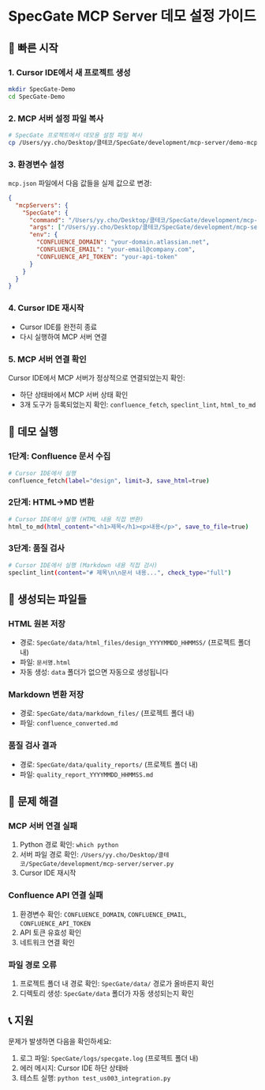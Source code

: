 # SpecGate MCP Server 데모 설정 가이드

## 🚀 빠른 시작

### 1. Cursor IDE에서 새 프로젝트 생성
```bash
mkdir SpecGate-Demo
cd SpecGate-Demo
```

### 2. MCP 서버 설정 파일 복사
```bash
# SpecGate 프로젝트에서 데모용 설정 파일 복사
cp /Users/yy.cho/Desktop/클테코/SpecGate/development/mcp-server/demo-mcp.json ./mcp.json
```

### 3. 환경변수 설정
`mcp.json` 파일에서 다음 값들을 실제 값으로 변경:
```json
{
  "mcpServers": {
    "SpecGate": {
      "command": "/Users/yy.cho/Desktop/클테코/SpecGate/development/mcp-server/venv/bin/python",
      "args": ["/Users/yy.cho/Desktop/클테코/SpecGate/development/mcp-server/server.py"],
      "env": {
        "CONFLUENCE_DOMAIN": "your-domain.atlassian.net",
        "CONFLUENCE_EMAIL": "your-email@company.com",
        "CONFLUENCE_API_TOKEN": "your-api-token"
      }
    }
  }
}
```

### 4. Cursor IDE 재시작
- Cursor IDE를 완전히 종료
- 다시 실행하여 MCP 서버 연결

### 5. MCP 서버 연결 확인
Cursor IDE에서 MCP 서버가 정상적으로 연결되었는지 확인:
- 하단 상태바에서 MCP 서버 상태 확인
- 3개 도구가 등록되었는지 확인: `confluence_fetch`, `speclint_lint`, `html_to_md`

## 🎯 데모 실행

### 1단계: Confluence 문서 수집
```bash
# Cursor IDE에서 실행
confluence_fetch(label="design", limit=3, save_html=true)
```

### 2단계: HTML→MD 변환
```bash
# Cursor IDE에서 실행 (HTML 내용 직접 변환)
html_to_md(html_content="<h1>제목</h1><p>내용</p>", save_to_file=true)
```

### 3단계: 품질 검사
```bash
# Cursor IDE에서 실행 (Markdown 내용 직접 검사)
speclint_lint(content="# 제목\n\n문서 내용...", check_type="full")
```

## 📁 생성되는 파일들

### HTML 원본 저장
- 경로: `SpecGate/data/html_files/design_YYYYMMDD_HHMMSS/` (프로젝트 폴더 내)
- 파일: `문서명.html`
- 자동 생성: `data` 폴더가 없으면 자동으로 생성됩니다

### Markdown 변환 저장
- 경로: `SpecGate/data/markdown_files/` (프로젝트 폴더 내)
- 파일: `confluence_converted.md`

### 품질 검사 결과
- 경로: `SpecGate/data/quality_reports/` (프로젝트 폴더 내)
- 파일: `quality_report_YYYYMMDD_HHMMSS.md`

## 🔧 문제 해결

### MCP 서버 연결 실패
1. Python 경로 확인: `which python`
2. 서버 파일 경로 확인: `/Users/yy.cho/Desktop/클테코/SpecGate/development/mcp-server/server.py`
3. Cursor IDE 재시작

### Confluence API 연결 실패
1. 환경변수 확인: `CONFLUENCE_DOMAIN`, `CONFLUENCE_EMAIL`, `CONFLUENCE_API_TOKEN`
2. API 토큰 유효성 확인
3. 네트워크 연결 확인

### 파일 경로 오류
1. 프로젝트 폴더 내 경로 확인: `SpecGate/data/` 경로가 올바른지 확인
2. 디렉토리 생성: `SpecGate/data` 폴더가 자동 생성되는지 확인

## 📞 지원

문제가 발생하면 다음을 확인하세요:
1. 로그 파일: `SpecGate/logs/specgate.log` (프로젝트 폴더 내)
2. 에러 메시지: Cursor IDE 하단 상태바
3. 테스트 실행: `python test_us003_integration.py`
